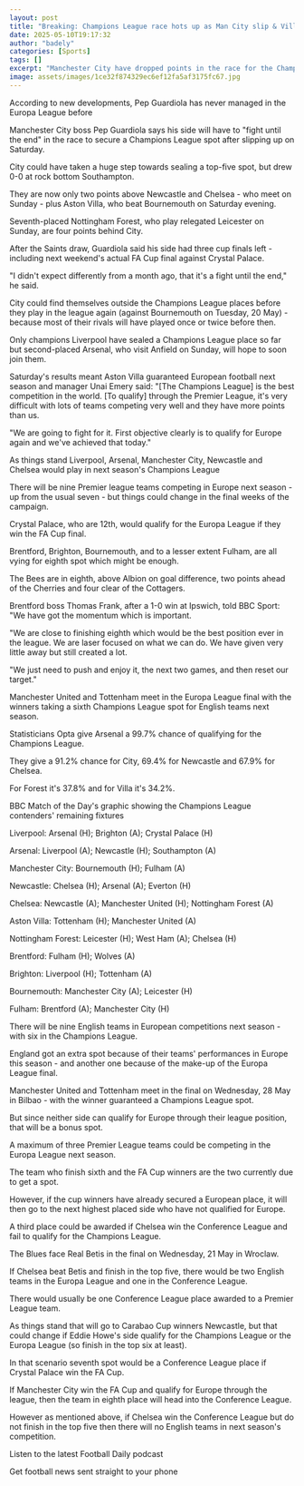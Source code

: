 ```yaml
---
layout: post
title: "Breaking: Champions League race hots up as Man City slip & Villa win"
date: 2025-05-10T19:17:32
author: "badely"
categories: [Sports]
tags: []
excerpt: "Manchester City have dropped points in the race for the Champions League - so who needs what?"
image: assets/images/1ce32f874329ec6ef12fa5af3175fc67.jpg
---
```


According to new developments, Pep Guardiola has never managed in the Europa League before

Manchester City boss Pep Guardiola says his side will have to "fight until the end" in the race to secure a Champions League spot after slipping up on Saturday.

City could have taken a huge step towards sealing a top-five spot, but drew 0-0 at rock bottom Southampton.

They are now only two points above Newcastle and Chelsea - who meet on Sunday - plus Aston Villa, who beat Bournemouth on Saturday evening.

Seventh-placed Nottingham Forest, who play relegated Leicester on Sunday, are four points behind City.

After the Saints draw, Guardiola said his side had three cup finals left - including next weekend's actual FA Cup final against Crystal Palace.

"I didn't expect differently from a month ago, that it's a fight until the end," he said.

City could find themselves outside the Champions League places before they play in the league again (against Bournemouth on Tuesday, 20 May) - because most of their rivals will have played once or twice before then.

Only champions Liverpool have sealed a Champions League place so far but second-placed Arsenal, who visit Anfield on Sunday, will hope to soon join them.

Saturday's results meant Aston Villa guaranteed European football next season and manager Unai Emery said: "[The Champions League] is the best competition in the world. [To qualify] through the Premier League, it's very difficult with lots of teams competing very well and they have more points than us. 

"We are going to fight for it. First objective clearly is to qualify for Europe again and we've achieved that today."

As things stand Liverpool, Arsenal, Manchester City, Newcastle and Chelsea would play in next season's Champions League 

There will be nine Premier league teams competing in Europe next season - up from the usual seven - but things could change in the final weeks of the campaign.

Crystal Palace, who are 12th, would qualify for the Europa League if they win the FA Cup final.

Brentford, Brighton, Bournemouth, and to a lesser extent Fulham, are all vying for eighth spot which might be enough.

The Bees are in eighth, above Albion on goal difference, two points ahead of the Cherries and four clear of the Cottagers.

Brentford boss Thomas Frank, after a 1-0 win at Ipswich, told BBC Sport: "We have got the momentum which is important. 

"We are close to finishing eighth which would be the best position ever in the league. We are laser focused on what we can do. We have given very little away but still created a lot. 

"We just need to push and enjoy it, the next two games, and then reset our target."

Manchester United and Tottenham meet in the Europa League final with the winners taking a sixth Champions League spot for English teams next season.

Statisticians Opta give Arsenal a 99.7% chance of qualifying for the Champions League.

They give a 91.2% chance for City, 69.4% for Newcastle and 67.9% for Chelsea.

For Forest it's 37.8% and for Villa it's 34.2%.

BBC Match of the Day's graphic showing the Champions League contenders' remaining fixtures

Liverpool: Arsenal (H); Brighton (A); Crystal Palace (H)

Arsenal: Liverpool (A); Newcastle (H); Southampton (A)

Manchester City: Bournemouth (H); Fulham (A)

Newcastle: Chelsea (H); Arsenal (A); Everton (H)

Chelsea: Newcastle (A); Manchester United (H); Nottingham Forest (A)

Aston Villa: Tottenham (H); Manchester United (A)

Nottingham Forest: Leicester (H); West Ham (A); Chelsea (H)

Brentford: Fulham (H); Wolves (A)

Brighton: Liverpool (H); Tottenham (A)

Bournemouth: Manchester City (A); Leicester (H)

Fulham: Brentford (A); Manchester City (H)

There will be nine English teams in European competitions next season - with six in the Champions League.

England got an extra spot because of their teams' performances in Europe this season - and another one because of the make-up of the Europa League final.

Manchester United and Tottenham meet in the final on Wednesday, 28 May in Bilbao - with the winner guaranteed a Champions League spot. 

But since neither side can qualify for Europe through their league position, that will be a bonus spot.

A maximum of three Premier League teams could be competing in the Europa League next season.

The team who finish sixth and the FA Cup winners are the two currently due to get a spot.

However, if the cup winners have already secured a European place, it will then go to the next highest placed side who have not qualified for Europe.

A third place could be awarded if Chelsea win the Conference League and fail to qualify for the Champions League.

The Blues face Real Betis in the final on Wednesday, 21 May in Wroclaw.

If Chelsea beat Betis and finish in the top five, there would be two English teams in the Europa League and one in the Conference League.

There would usually be one Conference League place awarded to a Premier League team.

As things stand that will go to Carabao Cup winners Newcastle, but that could change if Eddie Howe's side qualify for the Champions League or the Europa League (so finish in the top six at least).

In that scenario seventh spot would be a Conference League place if Crystal Palace win the FA Cup.

If Manchester City win the FA Cup and qualify for Europe through the league, then the team in eighth place will head into the Conference League.

However as mentioned above, if Chelsea win the Conference League but do not finish in the top five then there will no English teams in next season's competition.

Listen to the latest Football Daily podcast

Get football news sent straight to your phone

